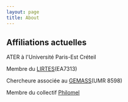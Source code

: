 ```yaml
---
layout: page
title: About
---
```


## Affiliations actuelles

ATER à l'Université Paris-Est Créteil

Membre du [LIRTES](https://lirtes.u-pec.fr/)(EA7313)

Chercheure associée au [GEMASS](https://www.gemass.fr/margot-deage)(UMR 8598)

Membre du collectif [Philomel](https://philomel.hypotheses.org/annuaire/profil-de-margot-deage)
<p class="message">
  

 
